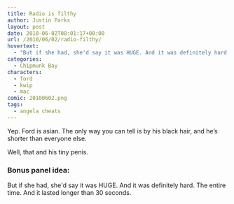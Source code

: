 ```yaml
---
title: Radio is filthy
author: Justin Parks
layout: post
date: 2010-06-02T08:01:17+00:00
url: /2010/06/02/radio-filthy/
hovertext:
  - "But if she had, she'd say it was HUGE. And it was definitely hard. The entire time. And it lasted longer than 30 seconds."
categories:
  - Chipmunk Bay
characters:
  - ford
  - kwip
  - mac
comic: 20100602.png
tags:
  - angela cheats
---
```

Yep. Ford is asian. The only way you can tell is by his black hair, and he&#8217;s shorter than everyone else.

Well, that and his tiny penis.


### Bonus panel idea:
But if she had, she'd say it was HUGE. And it was definitely hard. The entire time. And it lasted longer than 30 seconds.